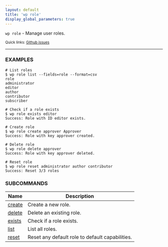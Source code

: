 ```yaml
---
layout: default
title: 'wp role'
display_global_parameters: true
---
```


`wp role` - Manage user roles.

<small>Quick links: <a href="https://github.com/wp-cli/wp-cli/issues?q=is%3Aopen+label%3Acommand%3Arole+sort%3Aupdated-desc">Github issues</a></small>

<hr />

### EXAMPLES

    # List roles
    $ wp role list --fields=role --format=csv
    role
    administrator
    editor
    author
    contributor
    subscriber

    # Check if a role exists
    $ wp role exists editor
    Success: Role with ID editor exists.

    # Create role
    $ wp role create approver Approver
    Success: Role with key approver created.

    # Delete role
    $ wp role delete approver
    Success: Role with key approver deleted.

    # Reset role
    $ wp role reset administrator author contributor
    Success: Reset 3/3 roles



### SUBCOMMANDS

<table>
	<thead>
	<tr>
		<th>Name</th>
		<th>Description</th>
	</tr>
	</thead>
	<tbody>
		<tr>
			<td><a href="/commands/role/create/">create</a></td>
			<td>Create a new role.</td>
		</tr>
		<tr>
			<td><a href="/commands/role/delete/">delete</a></td>
			<td>Delete an existing role.</td>
		</tr>
		<tr>
			<td><a href="/commands/role/exists/">exists</a></td>
			<td>Check if a role exists.</td>
		</tr>
		<tr>
			<td><a href="/commands/role/list/">list</a></td>
			<td>List all roles.</td>
		</tr>
		<tr>
			<td><a href="/commands/role/reset/">reset</a></td>
			<td>Reset any default role to default capabilities.</td>
		</tr>
	</tbody>
</table>

